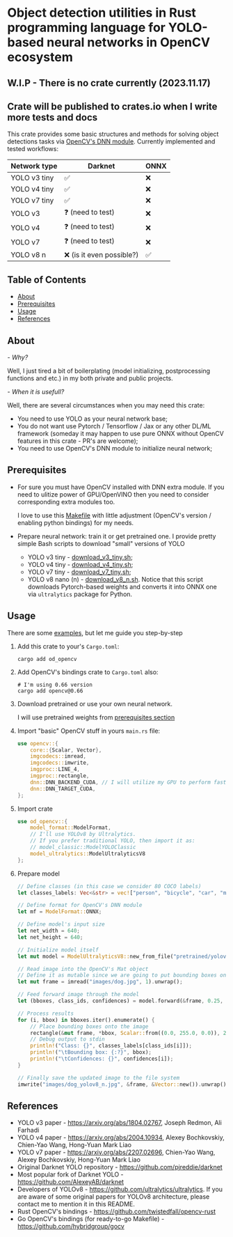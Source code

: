 # Object detection utilities in Rust programming language for YOLO-based neural networks in OpenCV ecosystem

## W.I.P - There is no crate currently (2023.11.17)
## Crate will be published to crates.io when I write more tests and docs

This crate provides some basic structures and methods for solving object detections tasks via [OpenCV's DNN module](https://docs.opencv.org/4.8.0/d2/d58/tutorial_table_of_content_dnn.html). Currently implemented and tested workflows:

| Network type  | Darknet | ONNX |
| ------------- | ------------- | ------------- |
| YOLO v3 tiny  | :white_check_mark:  | :x:  |
| YOLO v4 tiny  | :white_check_mark:  | :x:  |
| YOLO v7 tiny  | :white_check_mark:   | :x:  |
| YOLO v3  | :question: (need to test)  | :x:  |
| YOLO v4  | :question: (need to test)  | :x:  |
| YOLO v7 | :question: (need to test)  | :x:  |
| YOLO v8 n  | :x: (is it even possible?) | :white_check_mark:  |

## Table of Contents

- [About](#about)
- [Prerequisites](#prerequisites)
- [Usage](#usage)
- [References](#references)

## About

_- Why?_

Well, I just tired a bit of boilerplating (model initializing, postprocessing functions and etc.) in my both private and public projects.

_- When it is usefull?_

Well, there are several circumstances when you may need this crate:

* You need to use YOLO as your neural network base;
* You do not want use Pytorch / Tensorflow / Jax or any other DL/ML framework (someday it may happen to use pure ONNX without OpenCV features in this crate - PR's are welcome);
* You need to use OpenCV's DNN module to initialize neural network;

## Prerequisites

* For sure you must have OpenCV installed with DNN extra module. If you need to ulitize power of GPU/OpenVINO then you need to consider corresponding extra modules too.
    
    I love to use this [Makefile](https://github.com/hybridgroup/gocv/blob/release/Makefile) with little adjustment (OpenCV's version / enabling python bindings) for my needs.

* Prepare neural network: train it or get pretrained one. I provide pretty simple Bash scripts to download "small" versions of YOLO
    * YOLO v3 tiny - [download_v3_tiny.sh](download_v3_tiny.sh);
    * YOLO v4 tiny - [download_v4_tiny.sh](download_v4_tiny.sh);
    * YOLO v7 tiny - [download_v7_tiny.sh](download_v7_tiny.sh);
    * YOLO v8 nano (n) - [download_v8_n.sh](download_v8_n.sh). Notice that this script downloads Pytorch-based weights and converts it into ONNX one via `ultralytics` package for Python.
    
## Usage

There are some [examples](examples), but let me guide you step-by-step

1. Add this crate to your's `Cargo.toml`:
    ```shell
    cargo add od_opencv
    ```

1. Add OpenCV's bindings crate to `Cargo.toml` also:
    ```shell
    # I'm using 0.66 version
    cargo add opencv@0.66
    ```

2. Download pretrained or use your own neural network.

    I will use pretrained weights from [prerequisites section](#prerequisites)

3. Import "basic" OpenCV stuff in yours `main.rs` file:

    ```rust
    use opencv::{
        core::{Scalar, Vector},
        imgcodecs::imread,
        imgcodecs::imwrite,
        imgproc::LINE_4,
        imgproc::rectangle,
        dnn::DNN_BACKEND_CUDA, // I will utilize my GPU to perform faster inference. Your way may vary
        dnn::DNN_TARGET_CUDA,
    };
    ```
4. Import crate
    ```rust
    use od_opencv::{
        model_format::ModelFormat,
        // I'll use YOLOv8 by Ultralytics.
        // If you prefer traditional YOLO, then import it as:
        // model_classic::ModelYOLOClassic
        model_ultralytics::ModelUltralyticsV8
    };
    ```

5. Prepare model

    ```rust
    // Define classes (in this case we consider 80 COCO labels)
    let classes_labels: Vec<&str> = vec!["person", "bicycle", "car", "motorbike", "aeroplane", "bus", "train", "truck", "boat", "traffic light", "fire hydrant", "stop sign", "parking meter", "bench", "bird", "cat", "dog", "horse", "sheep", "cow", "elephant", "bear", "zebra", "giraffe", "backpack", "umbrella", "handbag", "tie", "suitcase", "frisbee", "skis", "snowboard", "sports ball", "kite", "baseball bat", "baseball glove", "skateboard", "surfboard", "tennis racket", "bottle", "wine glass", "cup", "fork", "knife", "spoon", "bowl", "banana", "apple", "sandwich", "orange", "broccoli", "carrot", "hot dog", "pizza", "donut", "cake", "chair", "sofa", "pottedplant", "bed", "diningtable", "toilet", "tvmonitor", "laptop", "mouse", "remote", "keyboard", "cell phone", "microwave", "oven", "toaster", "sink", "refrigerator", "book", "clock", "vase", "scissors", "teddy bear", "hair drier", "toothbrush"];

    // Define format for OpenCV's DNN module
    let mf = ModelFormat::ONNX;

    // Define model's input size
    let net_width = 640;
    let net_height = 640;

    // Initialize model itself
    let mut model = ModelUltralyticsV8::new_from_file("pretrained/yolov8n.onnx", None, (net_width, net_height), mf, DNN_BACKEND_CUDA, DNN_TARGET_CUDA, vec![]).unwrap();

    // Read image into the OpenCV's Mat object
    // Define it as mutable since we are going to put bounding boxes onto it.
    let mut frame = imread("images/dog.jpg", 1).unwrap();

    // Feed forward image through the model
    let (bboxes, class_ids, confidences) = model.forward(&frame, 0.25, 0.4).unwrap();

    // Process results
    for (i, bbox) in bboxes.iter().enumerate() {
        // Place bounding boxes onto the image
        rectangle(&mut frame, *bbox, Scalar::from((0.0, 255.0, 0.0)), 2, LINE_4, 0).unwrap();
        // Debug output to stdin
        println!("Class: {}", classes_labels[class_ids[i]]);
        println!("\tBounding box: {:?}", bbox);
        println!("\tConfidences: {}", confidences[i]);
    }

    // Finally save the updated image to the file system
    imwrite("images/dog_yolov8_n.jpg", &frame, &Vector::new()).unwrap();
    ```


## References
* YOLO v3 paper - https://arxiv.org/abs/1804.02767, Joseph Redmon, Ali Farhadi
* YOLO v4 paper - https://arxiv.org/abs/2004.10934, Alexey Bochkovskiy, Chien-Yao Wang, Hong-Yuan Mark Liao
* YOLO v7 paper - https://arxiv.org/abs/2207.02696, Chien-Yao Wang, Alexey Bochkovskiy, Hong-Yuan Mark Liao
* Original Darknet YOLO repository - https://github.com/pjreddie/darknet
* Most popular fork of Darknet YOLO - https://github.com/AlexeyAB/darknet
* Developers of YOLOv8 - https://github.com/ultralytics/ultralytics. If you are aware of some original papers for YOLOv8 architecture, please contact me to mention it in this README.
* Rust OpenCV's bindings - https://github.com/twistedfall/opencv-rust
* Go OpenCV's bindings (for ready-to-go Makefile) - https://github.com/hybridgroup/gocv
